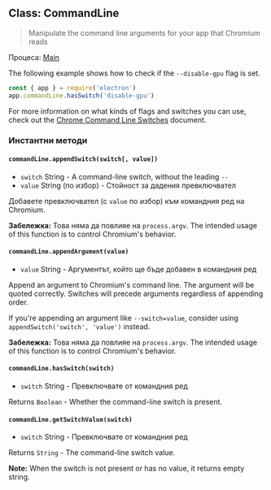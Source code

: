 ## Class: CommandLine

> Manipulate the command line arguments for your app that Chromium reads

Процеса: [Main](../glossary.md#main-process)

The following example shows how to check if the `--disable-gpu` flag is set.

```javascript
const { app } = require('electron')
app.commandLine.hasSwitch('disable-gpu')
```

For more information on what kinds of flags and switches you can use, check out the [Chrome Command Line Switches](./chrome-command-line-switches.md) document.

### Инстантни методи

#### `commandLine.appendSwitch(switch[, value])`

* `switch` String - A command-line switch, without the leading `--`
* `value` String (по избор) - Стойност за дадения превключвател

Добавете превключвател (с `value` по избор) към командния ред на Chromium.

**Забележка:** Това няма да повлияе на `process.argv`. The intended usage of this function is to control Chromium's behavior.

#### `commandLine.appendArgument(value)`

* `value` String - Аргументът, който ще бъде добавен в командния ред

Append an argument to Chromium's command line. The argument will be quoted correctly. Switches will precede arguments regardless of appending order.

If you're appending an argument like `--switch=value`, consider using `appendSwitch('switch', 'value')` instead.

**Забележка:** Това няма да повлияе на `process.argv`. The intended usage of this function is to control Chromium's behavior.

#### `commandLine.hasSwitch(switch)`

* `switch` String - Превключвате от командния ред

Returns `Boolean` - Whether the command-line switch is present.

#### `commandLine.getSwitchValue(switch)`

* `switch` String - Превключвате от командния ред

Returns `String` - The command-line switch value.

**Note:** When the switch is not present or has no value, it returns empty string.
